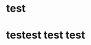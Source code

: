 <!DOCTYPE html>
<html>
<head>
<h1>test</h1>
</head>
<body><p><h1>testest test test</h1></p></body>
</html>
